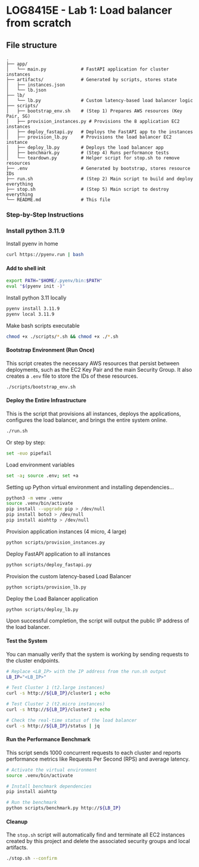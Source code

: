 # LOG8415E - Lab 1: Load balancer from scratch

## File structure

```
.
├── app/
│   └── main.py             # FastAPI application for cluster instances
├── artifacts/              # Generated by scripts, stores state
│   ├── instances.json
│   └── lb.json
├── lb/
│   └── lb.py               # Custom latency-based load balancer logic
├── scripts/
│   ├── bootstrap_env.sh    # (Step 1) Prepares AWS resources (Key Pair, SG)
│   ├── provision_instances.py # Provisions the 8 application EC2 instances
│   ├── deploy_fastapi.py   # Deploys the FastAPI app to the instances
│   ├── provision_lb.py     # Provisions the load balancer EC2 instance
│   ├── deploy_lb.py        # Deploys the load balancer app
│   ├── benchmark.py        # (Step 4) Runs performance tests
│   └── teardown.py         # Helper script for stop.sh to remove resources
├── .env                    # Generated by bootstrap, stores resource IDs
├── run.sh                  # (Step 2) Main script to build and deploy everything
├── stop.sh                 # (Step 5) Main script to destroy everything
└── README.md               # This file
```

### Step-by-Step Instructions

### Install python 3.11.9
Install pyenv in home
```bash
curl https://pyenv.run | bash
```
    
#### Add to shell init
```bash
export PATH="$HOME/.pyenv/bin:$PATH"
eval "$(pyenv init -)"
```

Install python 3.11 locally
```bash
pyenv install 3.11.9
pyenv local 3.11.9
```

Make bash scripts executable
```bash
chmod +x ./scripts/*.sh && chmod +x ./*.sh
```

#### Bootstrap Environment (Run Once)

This script creates the necessary AWS resources that persist between deployments, such as the EC2 Key Pair and the main Security Group. It also creates a `.env` file to store the IDs of these resources.

```bash
./scripts/bootstrap_env.sh
```

#### Deploy the Entire Infrastructure

This is the script that provisions all instances, deploys the applications, configures the load balancer, and brings the entire system online.

```bash
./run.sh
```

Or step by step:

```bash
set -euo pipefail
```

Load environment variables
```bash
set -a; source .env; set +a
```

Setting up Python virtual environment and installing dependencies...
```bash
python3 -m venv .venv
source .venv/bin/activate
pip install --upgrade pip > /dev/null
pip install boto3 > /dev/null
pip install aiohttp > /dev/null
```

Provision application instances (4 micro, 4 large)
```bash
python scripts/provision_instances.py
```

Deploy FastAPI application to all instances
```bash
python scripts/deploy_fastapi.py
```

Provision the custom latency-based Load Balancer
```bash
python scripts/provision_lb.py
```

Deploy the Load Balancer application
```bash
python scripts/deploy_lb.py
```

Upon successful completion, the script will output the public IP address of the load balancer.

#### Test the System

You can manually verify that the system is working by sending requests to the cluster endpoints.

```bash
# Replace <LB_IP> with the IP address from the run.sh output
LB_IP="<LB_IP>"

# Test Cluster 1 (t2.large instances)
curl -s http://${LB_IP}/cluster1 ; echo

# Test Cluster 2 (t2.micro instances)
curl -s http://${LB_IP}/cluster2 ; echo

# Check the real-time status of the load balancer
curl -s http://${LB_IP}/status | jq
```

#### Run the Performance Benchmark

This script sends 1000 concurrent requests to each cluster and reports performance metrics like Requests Per Second (RPS) and average latency.

```bash
# Activate the virtual environment
source .venv/bin/activate

# Install benchmark dependencies
pip install aiohttp

# Run the benchmark
python scripts/benchmark.py http://${LB_IP}
```

#### Cleanup

The `stop.sh` script will automatically find and terminate all EC2 instances created by this project and delete the associated security groups and local artifacts.

```bash
./stop.sh --confirm
```
